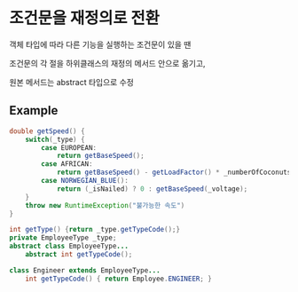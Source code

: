 # 조건문을 재정의로 전환

객체 타입에 따라 다른 기능을 실행하는 조건문이 있을 땐

조건문의 각 절을 하위클래스의 재정의 메서드 안으로 옮기고, 

원본 메서드는 abstract 타입으로 수정

## Example
```java
double getSpeed() {
    switch(_type) {
        case EUROPEAN:
            return getBaseSpeed();
        case AFRICAN:
            return getBaseSpeed() - getLoadFactor() * _numberOfCoconuts;
        case NORWEGIAN_BLUE():
            return (_isNailed) ? 0 : getBaseSpeed(_voltage);
    }
    throw new RuntimeException("불가능한 속도")
}
```

```java
int getType() {return _type.getTypeCode();}
private EmployeeType _type;
abstract class EmployeeType...
    abstract int getTypeCode();

class Engineer extends EmployeeType...
    int getTypeCode() { return Employee.ENGINEER; }
```